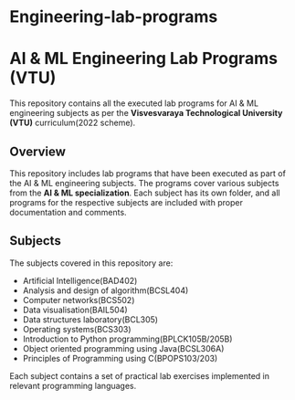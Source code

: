# Engineering-lab-programs
# AI & ML Engineering Lab Programs (VTU)

This repository contains all the executed lab programs for AI & ML engineering subjects as per the **Visvesvaraya Technological University (VTU)** curriculum(2022 scheme).

## Overview

This repository includes lab programs that have been executed as part of the AI & ML engineering subjects. The programs cover various subjects from the **AI & ML specialization**. Each subject has its own folder, and all programs for the respective subjects are included with proper documentation and comments.

## Subjects

The subjects covered in this repository are:

- Artificial Intelligence(BAD402)
- Analysis and design of algorithm(BCSL404)
- Computer networks(BCS502)
- Data visualisation(BAIL504)
- Data structures laboratory(BCL305)
- Operating systems(BCS303)
- Introduction to Python programming(BPLCK105B/205B)
- Object oriented programming using Java(BCSL306A)
- Principles of Programming using C(BPOPS103/203)

Each subject contains a set of practical lab exercises implemented in relevant programming languages.
